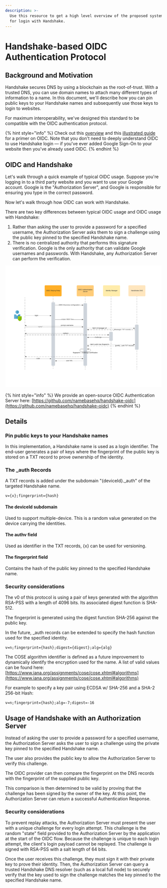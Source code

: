 ```yaml
---
description: >-
  Use this resource to get a high level overview of the proposed system design
  for login with Handshake.
---
```


# Handshake-based OIDC Authentication Protocol

## Background and Motivation

Handshake secures DNS by using a blockchain as the root-of-trust. With a trusted DNS, you can use domain names to attach many different types of information to a name. In this document, we'll describe how you can pin public keys to your Handshake names and subsequently use those keys to login to websites.

For maximum interoperability, we've designed this standard to be compatible with the OIDC authentication protocol.&#x20;

{% hint style="info" %}
Check out this [overview](https://auth0.com/docs/protocols/openid-connect-protocol) and this [illustrated guide](https://developer.okta.com/blog/2019/10/21/illustrated-guide-to-oauth-and-oidc) for a primer on OIDC. Note that you don't need to deeply understand OIDC to use Handshake login — if you've ever added Google Sign-On to your website then you've already used OIDC.
{% endhint %}

## OIDC and Handshake

Let's walk through a quick example of typical OIDC usage. Suppose you're logging in to a third party website and you want to use your Google account. Google is the "Authorization Server", and Google is responsible for ensuring you type in the correct password.

Now let's walk through how OIDC can work with Handshake.

There are two key differences between typical OIDC usage and OIDC usage with Handshake:

1. Rather than asking the user to provide a password for a specified username, the Authorization Server asks them to sign a challenge using the public key pinned to the specified Handshake name.
2. There is no centralized authority that performs this signature verification. Google is the only authority that can validate Google usernames and passwords. With Handshake, any Authorization Server can perform the verification.

![Sequence diagram outlining the OIDC Authentication flow with Handshake](<../../.gitbook/assets/Sequence diagram.png>)

{% hint style="info" %}
We provide an open-source OIDC Authentication Server here: [https://github.com/namebasehq/handshake-oidc](https://github.com/namebasehq/handshake-oidc)
{% endhint %}

## Details

### Pin public keys to your Handshake names&#x20;

In this implementation, a Handshake name is used as a login identifier. The end-user generates a pair of keys where the fingerprint of the public key is stored on a TXT record to prove ownership of the identity.

### The \_auth Records

A TXT records is added under the subdomain "{deviceId}.\_auth" of the targeted Handshake name. &#x20;

```
v={x};fingerprint={hash}
```

#### The deviceId subdomain

Used to support multiple-device. This is a random value generated on the device carrying the identities.&#x20;

#### The authv field

Used as identifier in the TXT records, {x} can be used for versioning.

#### The fingerprint field

Contains the hash of the public key pinned to the specified Handshake name.&#x20;

### Security considerations

The v0 of this protocol is using a pair of keys generated with the algorithm RSA-PSS with a length of 4096 bits. Its associated digest function is SHA-512.

The  fingerprint is generated using the digest function SHA-256 against the public key.

In the future, \_auth records can be extended to specify the hash function used for the specified identity.&#x20;

```
v=n;fingerprint={hash};digest={digest};alg={alg}
```

The COSE algorithm identifier is defined as a future improvement to dynamically identify the encryption used for the name. A list of valid values can be found here: [https://www.iana.org/assignments/cose/cose.xhtml#algorithms](https://www.iana.org/assignments/cose/cose.xhtml#algorithms)

For example to specify a key pair using ECDSA w/ SHA-256 and a SHA-2 256-bit Hash:

```
v=n;fingerprint={hash};alg=-7;digest=-16
```

## Usage of Handshake with an Authorization Server

Instead of asking the user to provide a password for a specified username, the Authorization Server asks the user to sign a challenge using the private key pinned to the specified Handshake name.&#x20;

The user also provides the public key to allow the Authorization Server to verify this challenge.

The OIDC provider can then compare the fingerprint on the DNS records with the fingerprint of the supplied public key. &#x20;

This comparison is then determined to be valid by proving that the challenge has been signed by the owner of the key. At this point, the Authorization Server can return a successful Authentication Response.

### Security considerations

To prevent replay attacks, the Authorization Server must present the user with a unique challenge for every login attempt. This challenge is the random "state" field provided to the Authorization Server by the application at the start of the OIDC flow. Because the challenge is unique to each login attempt, the client's login payload cannot be replayed. The challenge is signed with RSA-PSS with a salt length of 64 bits.

Once the user receives this challenge, they must sign it with their private key to prove their identity. Then, the Authorization Server can query a trusted Handshake DNS resolver (such as a local full node) to securely verify that the key used to sign the challenge matches the key pinned to the specified Handshake name.&#x20;



